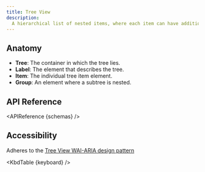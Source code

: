 ```yaml
---
title: Tree View
description:
  A hierarchical list of nested items, where each item can have additional children elements.
---
```


<script>
    import { KbdTable, APIReference, Preview } from '$docs/components'
    export let schemas;
    export let keyboard;
</script>

## Anatomy

- **Tree**: The container in which the tree lies.
- **Label**: The element that describes the tree.
- **Item**: The individual tree item element.
- **Group**: An element where a subtree is nested.

## API Reference

<APIReference {schemas} />

## Accessibility

Adheres to the
[Tree View WAI-ARIA design pattern](https://www.w3.org/WAI/ARIA/apg/patterns/treeview/)

<KbdTable {keyboard} />
